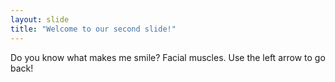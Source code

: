 ```yaml
---
layout: slide
title: "Welcome to our second slide!"
---
```

Do you know what makes me smile? Facial muscles.
Use the left arrow to go back!